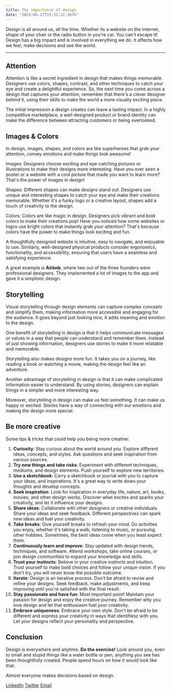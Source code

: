 ```yaml
---
title: The importance of design
date: "2023-05-17T15:31:12.3675"
---
```


Design is all around us, all the time. Whether its a website on the internet, shape of your chair or the radio button in you're car. You can't escape it! Design has a big impact and is involved in everything we do. It affects how we feel, make decisions and see the world. 

---


## Attention
Attention is like a secret ingredient in design that makes things memorable. Designers use colors, shapes, contrast, and other techniques to catch your eye and create a delightful experience. So, the next time you come across a design that captures your attention, remember that there's a clever designer behind it, using their skills to make the world a more visually exciting place.

The initial impression a design creates can leave a lasting impact. In a highly competitive marketplace, a well-designed product or brand identity can make the difference between attracting customers or being overlooked.



## Images & Colors
In design, images, shapes, and colors are like superheroes that grab your attention, convey emotions and make things look awesome!

Images: Designers choose exciting and eye-catching pictures or illustrations to make their designs more interesting. Have you ever seen a poster or a website with a cool picture that made you want to learn more? That's the power of images in design!

Shapes: Different shapes can make designs stand out. Designers use unique and interesting shapes to catch your eye and make their creations memorable. Whether it's a funky logo or a creative layout, shapes add a touch of creativity to the design.

Colors: Colors are like magic in design. Designers pick vibrant and bold colors to make their creations pop! Have you noticed how some websites or logos use bright colors that instantly grab your attention? That's because colors have the power to make things look exciting and fun.


A thoughtfully designed website is intuitive, easy to navigate, and enjoyable to use. Similarly, well-designed physical products consider ergonomics, functionality, and accessibility, ensuring that users have a seamless and satisfying experience.

A great example is **Airbnb**, where two out of the three founders were professional designers. They implemented a lot of images to the app and gave it a simplistic design.



## Storytelling
Visual storytelling through design elements can capture complex concepts and simplify them, making information more accessible and engaging for the audience. It goes beyond just looking nice, it adds meaning and emotion to the design.

One benefit of storytelling in design is that it helps communicate messages or values in a way that people can understand and remember them. Instead of just showing information, designers use stories to make it more relatable and memorable.

Storytelling also makes designs more fun. It takes you on a journey, like reading a book or watching a movie, making the design feel like an adventure.

Another advantage of storytelling in design is that it can make complicated information easier to understand. By using stories, designers can explain things in a simpler and more interesting way.

Moreover, storytelling in design can make us feel something. It can make us happy or excited. Stories have a way of connecting with our emotions and making the design more special.



## Be more creative
Some tips & tricks that could help you being more creative:
1.  **Curiosity**: Stay curious about the world around you. Explore different ideas, concepts, and styles. Ask questions and seek inspiration from various sources.
2.  **Try new things and take risks**: Experiment with different techniques, mediums, and design elements. Push yourself to explore new territories.
3.  **Use a sketchbook**: Carry a sketchbook or journal with you to capture your ideas, and inspirations. It's a great way to write down your thoughts and develop concepts.
4.  **Seek inspiration**: Look for inspiration in everyday life, nature, art, books, movies, and other design works. Discover what excites and sparks your creativity, and let it influence your designs.
5.  **Share ideas**: Collaborate with other designers or creative individuals. Share your ideas and seek feedback. Different perspectives can spark new ideas and fuel your creativity.
6.  **Take breaks**: Give yourself breaks to refresh your mind. Do activities you enjoy, whether it's taking a walk, listening to music, or pursuing other hobbies. Sometimes, the best ideas come when you least expect them.
7.  **Continuously learn and improve**: Stay updated with design trends, techniques, and software. Attend workshops, take online courses, or join design communities to expand your knowledge and skills.
8.  **Trust your instincts**: Believe in your creative instincts and intuition. Trust yourself to make bold choices and follow your unique vision. If you don't try, you will never know the possible outcome.
9.  **Iterate**: Design is an iterative process. Don't be afraid to revise and refine your designs. Seek feedback, make adjustments, and keep improving until you're satisfied with the final result.
10. **Stay passionate and have fun**: Most important point! Maintain your passion for design and enjoy the creative journey. Remember why you love design and let that enthusiasm fuel your creativity.
11. **Embrace uniqueness**: Embrace your own style. Don't be afraid to be different and express your creativity in ways that identifiesz with you. Let your designs reflect your personality and perspective.




## Conclusion
Design is everywhere and anytime. **Do the exercise!** Look around you, even to small and stupid things like a water bottle or pen, anything you see has been thoughtfully created. People spend hours on how it would look like that.

Almost everyone makes decisions based on design.


[LinkedIn](https://www.linkedin.com/in/victor-barra)    [Twitter](https://twitter.com/VictorBarraa)    [Email](mailto:victor.barra@live.be)


